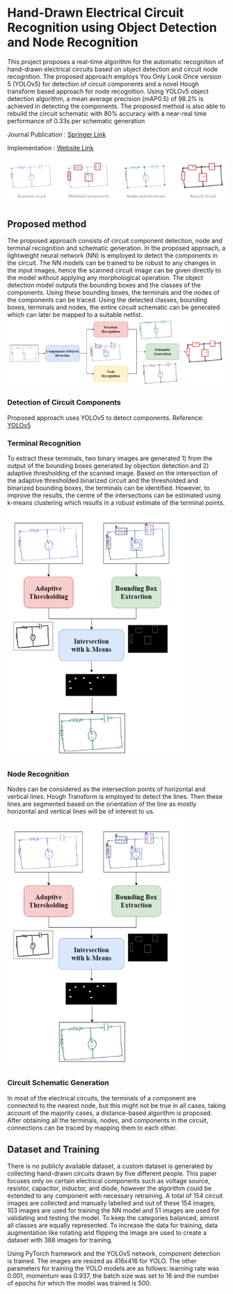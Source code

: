 # Hand-Drawn Electrical Circuit Recognition using Object Detection and Node Recognition
This project proposes a real-time algorithm for the automatic recognition of hand-drawn electrical circuits based on object
detection and circuit node recognition. The proposed approach employs You Only Look Once version 5 (YOLOv5) for
detection of circuit components and a novel Hough transform based approach for node recognition. Using YOLOv5 object
detection algorithm, a mean average precision (mAP0.5) of 98.2% is achieved in detecting the components. The proposed
method is also able to rebuild the circuit schematic with 80% accuracy with a near-real time performance of 0.33s per
schematic generation

Journal Publication : [Springer Link](https://link.springer.com/article/10.1007/s42979-022-01159-0)

Implementation : [Website Link](https://rohithreddy0087-hand-drawn-electrical-circuit-rec-webapp-hnh3kr.streamlitapp.com/)

![Implementation](utils/figs/implementation.png)

## Proposed method

The proposed approach consists of circuit component detection, node and terminal recognition and schematic generation. In the
proposed approach, a lightweight neural network (NN) is employed to detect the components in the circuit. The NN models can be
trained to be robust to any changes in the input images, hence the scanned circuit image can be given directly to the model 
without applying any morphological operation. The object detection model outputs the bounding boxes and the
classes of the components. Using these bounding boxes, the terminals and the nodes of the components can be
traced. Using the detected classes, bounding boxes, terminals and nodes, the entire circuit schematic can be
generated which can later be mapped to a suitable netlist.
![framework](utils/figs/framework.png)

### Detection of Circuit Components
Proposed approach uses YOLOv5 to detect components.
Reference: [YOLOv5](https://github.com/ultralytics/yolov5)
### Terminal Recognition
To extract these terminals, two binary images are generated 1) from the output of the bounding boxes generated by objection
detection and 2) adaptive thresholding of the scanned image. Based on the intersection of the adaptive
thresholded binarized circuit and the thresholded and binarized bounding boxes, the terminals can be identified.
However, to improve the results, the centre of the intersections can be estimated using k-means clustering
which results in a robust estimate of the terminal points.
![terminals](utils/figs/terminals.png)
### Node Recognition
Nodes can be considered as the intersection points of horizontal and vertical
lines. Hough Transform is employed to detect the lines. Then these lines are
segmented based on the orientation of the line as mostly horizontal and vertical lines will be of interest to us.
![nodes](utils/figs/terminals.png)
### Circuit Schematic Generation
In most of the electrical circuits, the terminals of a
component are connected to the nearest node, but this
might not be true in all cases, taking account of the majority
cases, a distance-based algorithm is proposed. After
obtaining all the terminals, nodes, and components in the
circuit, connections can be traced by mapping them to each
other. 

## Dataset and Training
There is no publicly available dataset, a custom dataset is generated by collecting hand-drawn circuits
drawn by five different people. This paper focuses only on certain electrical components such as voltage source,
resistor, capacitor, inductor, and diode, however the algorithm could be extended to any component with
necessary retraining. A total of 154 circuit images are collected and manually labelled and out of these 154 images, 103 images
are used for training the NN model and 51 images are used for validating and testing the model. To keep the categories
balanced, almost all classes are equally represented. To increase the data for training, data augmentation like
rotating and flipping the image are used to create a dataset with 388 images for training.

Using PyTorch framework and the YOLOv5 network, component detection is trained. The images are resized as 416x416 for YOLO.
The other parameters for training the YOLO models are as follows: learning rate was 0.001, momentum was 0.937, the batch 
size was set to 16 and the number of epochs for which the model was trained is 500.